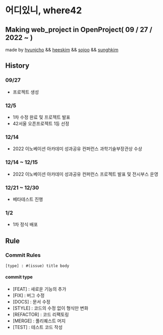 # 어디있니, where42

## Making web_project in OpenProject( 09 / 27 / 2022 ~ )
made by [hyunjcho](https://github.com/highjcho) && [heeskim](https://github.com/lampolar) && [sojoo](https://github.com/zoovely) && [sunghkim](https://github.com/K-SeongHun)

## History

### 09/27 
- 프로젝트 생성

### 12/5
- 1차 수정 완료 및 프로젝트 발표
- 42서울 오픈프로젝트 1등 선정

### 12/14
- 2022 이노베이션 아카데미 성과공유 컨퍼런스 과학기술부장관상 수상

### 12/14 ~ 12/15
- 2022 이노베이션 아카데미 성과공유 컨퍼런스 프로젝트 발표 및 전시부스 운영

### 12/21 ~ 12/30
- 베타테스트 진행

### 1/2
- 1차 정식 배포


## Rule
### Commit Rules
```[type] : #(issue) title body  ```  
#### commit type
- [FEAT] : 새로운 기능의 추가
- [FIX] : 버그 수정
- [DOCS] : 문서 수정
- [STYLE] : 코드의 수정 없이 형식만 변화
- [REFACTOR] : 코드 리팩토링
- [MERGE] : 풀리퀘스트 머지
- [TEST] : 테스트 코드 작성
